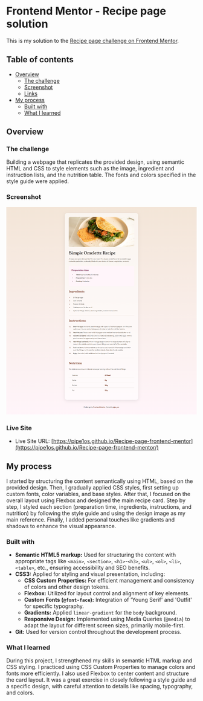 # Frontend Mentor - Recipe page solution

This is my solution to the [Recipe page challenge on Frontend Mentor](https://www.frontendmentor.io/challenges/recipe-page-KiTsR8QQKm).

## Table of contents

- [Overview](#overview)
  - [The challenge](#the-challenge)
  - [Screenshot](#screenshot)
  - [Links](#links)
- [My process](#my-process)
  - [Built with](#built-with)
  - [What I learned](#what-i-learned)

## Overview

### The challenge

Building a webpage that replicates the provided design, using semantic HTML and CSS to style elements such as the image, ingredient and instruction lists, and the nutrition table. The fonts and colors specified in the style guide were applied.

### Screenshot

![](./screenshot.jpg)

### Live Site

- Live Site URL: [https://pipe1os.github.io/Recipe-page-frontend-mentor](https://pipe1os.github.io/Recipe-page-frontend-mentor/)

## My process

I started by structuring the content semantically using HTML, based on the provided design. Then, I gradually applied CSS styles, first setting up custom fonts, color variables, and base styles. After that, I focused on the overall layout using Flexbox and designed the main recipe card. Step by step, I styled each section (preparation time, ingredients, instructions, and nutrition) by following the style guide and using the design image as my main reference. Finally, I added personal touches like gradients and shadows to enhance the visual appearance.

### Built with

- **Semantic HTML5 markup:** Used for structuring the content with appropriate tags like `<main>`, `<section>`, `<h1>`-`<h3>`, `<ul>`, `<ol>`, `<li>`, `<table>`, etc., ensuring accessibility and SEO benefits.
- **CSS3:** Applied for styling and visual presentation, including:
  - **CSS Custom Properties:** For efficient management and consistency of colors and other design tokens.
  - **Flexbox:** Utilized for layout control and alignment of key elements.
  - **Custom Fonts (`@font-face`):** Integration of 'Young Serif' and 'Outfit' for specific typography.
  - **Gradients:** Applied `linear-gradient` for the `body` background.
  - **Responsive Design:** Implemented using Media Queries (`@media`) to adapt the layout for different screen sizes, primarily mobile-first.
- **Git:** Used for version control throughout the development process.

### What I learned

During this project, I strengthened my skills in semantic HTML markup and CSS styling. I practiced using CSS Custom Properties to manage colors and fonts more efficiently. I also used Flexbox to center content and structure the card layout. It was a great exercise in closely following a style guide and a specific design, with careful attention to details like spacing, typography, and colors.

